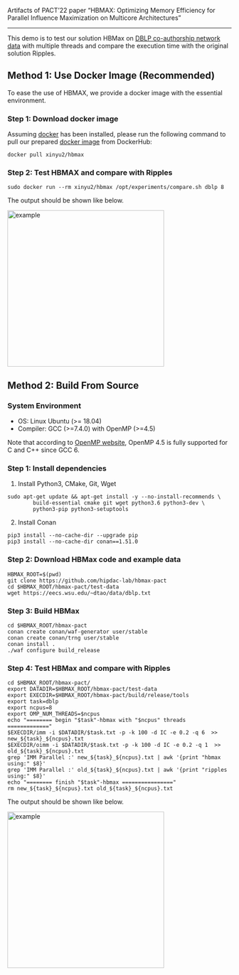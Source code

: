 Artifacts of PACT’22 paper “HBMAX: Optimizing Memory Efficiency for Parallel Influence
Maximization on Multicore Architectures”
*******

This demo is to test our solution HBMax on [DBLP co-authorship network data](https://snap.stanford.edu/data/com-DBLP.html) with multiple threads and compare the execution time with the original solution Ripples. 

## Method 1: Use Docker Image (Recommended)

To ease the use of HBMAX, we provide a docker image with the essential environment.

### Step 1: Download docker image

Assuming [docker](https://docs.docker.com/get-docker/) has been installed, please run the following command to pull our prepared [docker image](https://hub.docker.com/r/xinyu2/hbmax) from DockerHub:
```
docker pull xinyu2/hbmax
```

### Step 2: Test HBMAX and compare with Ripples

```
sudo docker run --rm xinyu2/hbmax /opt/experiments/compare.sh dblp 8
```
The output should be shown like below. 

<img width="352" alt="example" src="https://user-images.githubusercontent.com/5705572/182407194-92d2c1c9-77c5-4bd3-8451-e954216a629a.png">

## Method 2: Build From Source
### System Environment
- OS: Linux Ubuntu (>= 18.04)
- Compiler: GCC (>=7.4.0) with OpenMP (>=4.5)

Note that according to [OpenMP website](https://www.openmp.org/resources/openmp-compilers-tools/), OpenMP 4.5 is fully supported for C and C++ since GCC 6. 

### Step 1: Install dependencies
1. Install Python3, CMake, Git, Wget
```
sudo apt-get update && apt-get install -y --no-install-recommends \
        build-essential cmake git wget python3.6 python3-dev \
        python3-pip python3-setuptools
```

2. Install Conan
```
pip3 install --no-cache-dir --upgrade pip
pip3 install --no-cache-dir conan==1.51.0
```

### Step 2: Download HBMax code and example data
```
HBMAX_ROOT=$(pwd)
git clone https://github.com/hipdac-lab/hbmax-pact
cd $HBMAX_ROOT/hbmax-pact/test-data
wget https://eecs.wsu.edu/~dtao/data/dblp.txt
```

### Step 3: Build HBMax
```
cd $HBMAX_ROOT/hbmax-pact   
conan create conan/waf-generator user/stable
conan create conan/trng user/stable
conan install .
./waf configure build_release
```

### Step 4: Test HBMax and compare with Ripples
```
cd $HBMAX_ROOT/hbmax-pact/
export DATADIR=$HBMAX_ROOT/hbmax-pact/test-data
export EXECDIR=$HBMAX_ROOT/hbmax-pact/build/release/tools
export task=dblp
export ncpus=8
export OMP_NUM_THREADS=$ncpus
echo "======== begin "$task"-hbmax with "$ncpus" threads ============="
$EXECDIR/imm -i $DATADIR/$task.txt -p -k 100 -d IC -e 0.2 -q 6  >> new_${task}_${ncpus}.txt
$EXECDIR/oimm -i $DATADIR/$task.txt -p -k 100 -d IC -e 0.2 -q 1  >> old_${task}_${ncpus}.txt
grep 'IMM Parallel :' new_${task}_${ncpus}.txt | awk '{print "hbmax   using:" $8}'
grep 'IMM Parallel :' old_${task}_${ncpus}.txt | awk '{print "ripples using:" $8}'
echo "======== finish "$task"-hbmax ================"
rm new_${task}_${ncpus}.txt old_${task}_${ncpus}.txt
```

The output should be shown like below.

<img width="352" alt="example" src="https://user-images.githubusercontent.com/5705572/182407194-92d2c1c9-77c5-4bd3-8451-e954216a629a.png">
